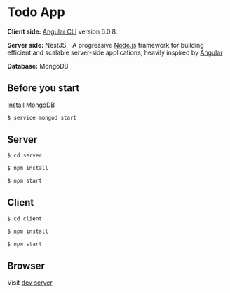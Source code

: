 # Todo App

**Client side:** [Angular CLI](https://github.com/angular/angular-cli) version 6.0.8.  
  
**Server side:** NestJS - A progressive <a href="http://nodejs.org" target="blank">Node.js</a> framework for building efficient and scalable server-side applications, heavily inspired by <a href="https://angular.io" target="blank">Angular</a>  
  
**Database:** MongoDB

## Before you start

[Install MongoDB](https://docs.mongodb.com/manual/installation/)

```bash 
$ service mongod start
```


## Server

```bash
$ cd server
```

```bash
$ npm install
```

```bash
$ npm start
```

## Client

```bash
$ cd client
```

```bash
$ npm install
```

```bash
$ npm start
```

## Browser

Visit [dev server](http://localhost:4200)
